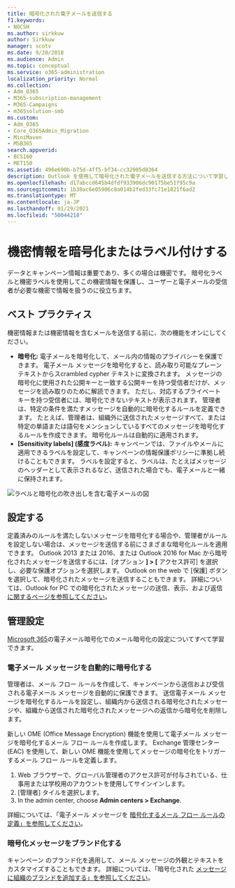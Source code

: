 ```yaml
---
title: 暗号化された電子メールを送信する
f1.keywords:
- NOCSH
ms.author: sirkkuw
author: Sirkkuw
manager: scotv
ms.date: 9/20/2018
ms.audience: Admin
ms.topic: conceptual
ms.service: o365-administration
localization_priority: Normal
ms.collection:
- Adm_O365
- M365-subscription-management
- M365-Campaigns
- m365solution-smb
ms.custom:
- Adm_O365
- Core_O365Admin_Migration
- MiniMaven
- MSB365
search.appverid:
- BCS160
- MET150
ms.assetid: 496e690b-b75d-4ff5-bf34-cc32905d0364
description: Outlook を使用して暗号化された電子メールを送信する方法について学習します。
ms.openlocfilehash: d17abccd645b4dfdf933906dc90175be51f95c9a
ms.sourcegitcommit: 1b30ac6e05906c8a014b1fed33fc71e1821f6ad2
ms.translationtype: MT
ms.contentlocale: ja-JP
ms.lasthandoff: 01/29/2021
ms.locfileid: "50044218"
---
```

# <a name="encrypt-or-label-your-sensitive-email"></a>機密情報を暗号化またはラベル付けする

データとキャンペーン情報は重要であり、多くの場合は機密です。 暗号化ラベルと機密ラベルを使用してこの機密情報を保護し、ユーザーと電子メールの受信者が必要な機密で情報を扱うのに役立ちます。

## <a name="best-practices"></a>ベスト プラクティス

機密情報または機密情報を含むメールを送信する前に、次の機能をオンにしてください。

- **暗号化:** 電子メールを暗号化して、メール内の情報のプライバシーを保護できます。 電子メール メッセージを暗号化すると、読み取り可能なプレーン テキストからスcrambled cypher テキストに変換されます。 メッセージの暗号化に使用された公開キーと一致する公開キーを持つ受信者だけが、メッセージを読み取りのために解読できます。 ただし、対応するプライベート キーを持つ受信者には、暗号化できないテキストが表示されます。 管理者は、特定の条件を満たすメッセージを自動的に暗号化するルールを定義できます。 たとえば、管理者は、組織外に送信されたメッセージすべて、または特定の単語または語句をメンションしているすべてのメッセージを暗号化するルールを作成できます。 暗号化ルールは自動的に適用されます。
- **[Sensitivity labels] (感度ラベル):** キャンペーンでは、ファイルやメールに適用できるラベルを設定して、キャンペーンの情報保護ポリシーに準拠し続けることもできます。 ラベルを設定すると、ラベルは、たとえばメッセージのヘッダーとして表示されるなど、送信された場合でも、電子メールと一緒に保持されます。

![ラベルと暗号化の吹き出しを含む電子メールの図](../media/m365-campaign-email-encrypt.png)

## <a name="set-it-up"></a>設定する

定義済みのルールを満たしないメッセージを暗号化する場合や、管理者がルールを設定しない場合は、メッセージを送信する前にさまざまな暗号化ルールを適用できます。 Outlook 2013 または 2016、または Outlook 2016 for Mac から暗号化されたメッセージを送信するには、[オプション **] > [** アクセス許可] を選択し、必要な保護オプションを選択します。 Outlook on the web で [保護] ボタンを選択して、暗号化されたメッセージを送信することもできます。 詳細については、Outlook for PC での暗号化されたメッセージの送信、表示、および返信 [に関するページを参照してください](https://support.microsoft.com/en-us/office/send-view-and-reply-to-encrypted-messages-in-outlook-for-pc-eaa43495-9bbb-4fca-922a-df90dee51980)。

## <a name="admin-settings"></a>管理設定

[Microsoft 365](https://docs.microsoft.com/microsoft-365/compliance/email-encryption)の電子メール暗号化でのメール暗号化の設定についてすべて学習できます。

### <a name="automatically-encrypt-email-messages"></a>電子メール メッセージを自動的に暗号化する

管理者は、メール フロー ルールを作成して、キャンペーンから送信および受信される電子メール メッセージを自動的に保護できます。 送信電子メール メッセージを暗号化するルールを設定し、組織内から送信される暗号化されたメッセージや、組織から送信された暗号化されたメッセージへの返信から暗号化を削除します。

新しい OME (Office Message Encryption) 機能を使用して電子メール メッセージを暗号化するメール フロー ルールを作成します。 Exchange 管理センター (EAC) を使用して、新しい OME 機能を使用してメッセージの暗号化をトリガーするメール フロー ルールを定義します。 

1. Web ブラウザーで、グローバル管理者のアクセス許可が付与されている、仕事用または学校用のアカウントを使用してサインインします。
2. [管理者] タイルを選択します。
3. In the admin center, choose **Admin centers > Exchange**.

詳細については、「電子メール メッセージを [暗号化するメール フロー ルールの定義」を参照してください](https://docs.microsoft.com/microsoft-365/compliance/define-mail-flow-rules-to-encrypt-email)。

### <a name="brand-your-encryption-messages"></a>暗号化メッセージをブランド化する

キャンペーン のブランド化を適用して、メール メッセージの外観とテキストをカスタマイズすることもできます。 詳細については、「暗号化された [メッセージに組織のブランドを追加する」を参照してください](https://docs.microsoft.com/microsoft-365/compliance/email-encryption)。
